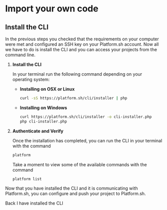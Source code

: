 # Import your own code

## Install the CLI

In the previous steps you checked that the requirements on your computer were met and configured an SSH key on your Platform.sh account. Now all we have to do is install the CLI and you can access your projects from the command line.

<asciinema-player src="/videos/asciinema/verify-cli-extended.cast"></asciinema-player>

1. **Install the CLI**

    In your terminal run the following command depending on your operating system:

    * **Installing on OSX or Linux**

       ```bash
       curl -sS https://platform.sh/cli/installer | php
       ```

    * **Installing on Windows**

       ```bash
       curl https://platform.sh/cli/installer -o cli-installer.php
       php cli-installer.php
       ```

2. **Authenticate and Verify**

   Once the installation has completed, you can run the CLI in your terminal with the command

   ```bash
   platform
   ```

   Take a moment to view some of the available commands with the command

   ```bash
   platform list
   ```

Now that you have installed the CLI and it is communicating with Platform.sh, you can configure and push your project to Platform.sh.

<div class="buttons">
  <a class="button-link prev" onclick="gitbook.navigation.goPrev()">Back</a>
  <a class="button-link next" onclick="gitbook.navigation.goNext()">I have installed the CLI</a>
</div>
